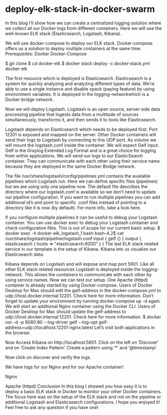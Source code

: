 # deploy-elk-stack-in-docker-swarm
In this blog I’ll show how we can create a centralized logging solution where we collect all our Docker logs from different containers. Here we will use the well-known ELK stack (Elasticsearch, Logstash, Kibana).

We will use docker-compose to deploy our ELK stack. Docker-compose offers us a solution to deploy multiple containers at the same time.
Prerequisites:
Docker
Docker-Compose


$ git clone
$ cd docker-elk
$ docker stack deploy -c docker-stack.yml docker-elk

The first resource which is deployed is Elasticsearch. Elasticsearch is a system for quickly analyzing and analyzing different types of data. We’re able to use a single instance and disable xpack (paying feature) by using environment variables. It is deployed in the logging-networkwhich is a Docker bridge network.

Now we will deploy Logstash. Logstash is an open source, server-side data processing pipeline that ingests data from a multitude of sources simultaneously, transforms it, and then sends it to tools like Elasticsearch.

Logstash depends on Elasticsearch which needs to be deployed first. Port 12201 is exposed and mapped on the server. Other Docker containers will send their logs to Logstash by connecting to this UDP port. As volume we will mount the logstash.conf inside the container.
We will expect Gelf input. Gelf is the Graylog Extended Log Format and is a great choice for logging from within applications. We will send our logs to our ElasticSearch container. They can communicate with each other using their service name because they are deployed in the same Docker Bridge network.

The file /usr/share/logstash/config/pipelines.yml contains the available pipelines which Logstash run. Here we can define specific files (pipelines) but we are using only one pipeline now. The default file describes the directory where our logstash.conf is available so we don’t need to update our pipeline configuration. If you want to run multiple pipelines you can add additional id’s and point to specific .conf files instead of pointing to a directory like it is now (by default). For more info, take a look here.

If you configure multiple pipelines it can be useful to debug your Logstash container. You can use docker exec to debug your Logstash container and check configuration files. This is out of scope for our current basic setup.
$ docker exec -it docker-elk_logstash_1 bash
bash-4.2$ cat /usr/share/logstash/pipeline/logstash.conf
input {
  gelf {}
}
output {
  elasticsearch {
    hosts => "elasticsearch:9200"
  }
}
The last ELK stack related service in our template is the setup of Kibana. Kibana lets us visualize our Elasticsearch data.

Kibana depends on Logstash and will expose and map port 5601. Like all other ELK stack related resources Logstash is deployed inside the logging-network. This allows the containers to communicate with each other by using service names.
Now we can test our setup. One Apache (httpd) container is already started by using Docker-compose. Users of Docker Desktop for Mac should edit the gelf-address in the docker-compose.yml to udp://host.docker.internal:12201. Check here for more information. Don’t forget to update your environment by running docker-compose up -d again.
We will start an additional Nginx container using the Docker CLI.
Users of Docker Desktop for Mac should update the gelf-address to udp://host.docker.internal:12201. Check here for more information.
$ docker run -d -p 8080:80 --log-driver gelf --log-opt gelf-address=udp://localhost:12201 nginx:latest
Let’s visit both applications in the browser.

Now Access Kibana on http://localhost:5601. Click on the left on ‘Discover’ and on ‘Create Index Pattern’. Create a pattern using ‘*’ and ‘@timestamp’.

Now click on discover and verify the logs.

We have logs for our Nginx and for our Apache container!

Nginx

Apache (httpd)
Conclusion
In this blog I showed you how easy it is to deploy a basic ELK stack in Docker to monitor your other Docker containers. The focus here was on the setup of the ELK stack and not on the pipeline or additional Logstash and Elasticsearch configurations.
I hope you enjoyed it! Feel free to ask any question if you have one!
